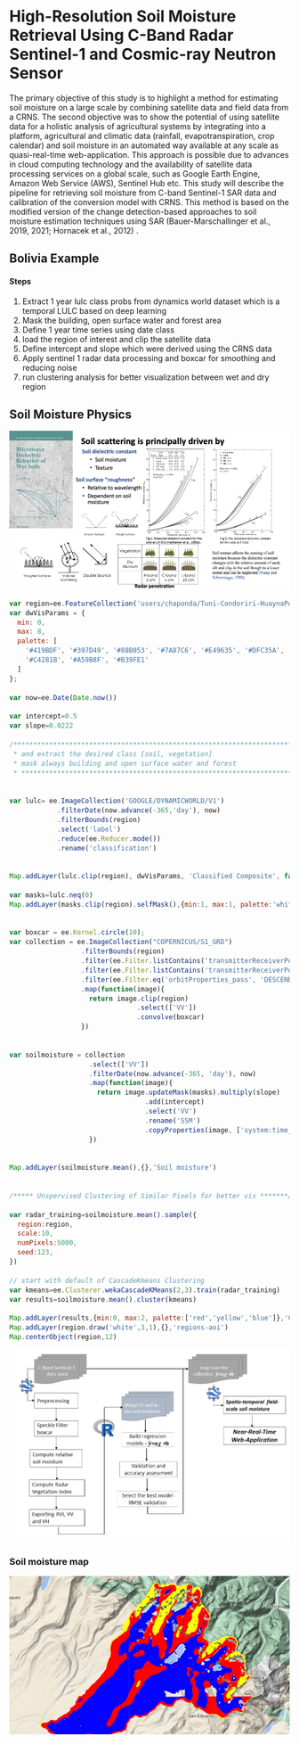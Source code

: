

# High-Resolution Soil Moisture Retrieval Using C-Band Radar Sentinel-1 and Cosmic-ray Neutron Sensor

The primary objective of this study is to highlight a method for estimating soil moisture on a large scale by combining satellite data and field data from a CRNS. The second objective was to show the potential of using satellite data for a holistic analysis of agricultural systems by integrating into a platform, agricultural and climatic data (rainfall, evapotranspiration, crop calendar) and soil moisture in an automated way available at any scale as quasi-real-time web-application. This approach is possible due to advances in cloud computing technology and the availability of satellite data processing services on a global scale, such as Google Earth Engine, Amazon Web Service (AWS), Sentinel Hub etc. This study will describe the pipeline for retrieving soil moisture from C-band Sentinel-1 SAR data and calibration of the conversion model with CRNS.  This method is based on the modified version of the change detection-based approaches to soil moisture estimation techniques using SAR (Bauer-Marschallinger et al., 2019, 2021; Hornacek et al., 2012) .

## Bolivia Example 

#### Steps 

1. Extract 1 year lulc class probs from dynamics world dataset which is  a temporal  LULC  based on deep learning 
2. Mask  the building, open surface water and forest area 
3. Define 1 year  time series using  date class 
4. load the region of interest  and clip the satellite data
5. Define intercept and slope which were derived using the CRNS data
6. Apply  sentinel 1 radar data processing and boxcar for smoothing and reducing  noise
7. run clustering analysis for better visualization between wet and dry region 

## Soil Moisture Physics  

![Soil Physics Principal](https://github.com/mmbaye/Bolivia-example/blob/main/figures/SoilMoisurePhysics.jpeg)


```javascript
var region=ee.FeatureCollection('users/chaponda/Tuni-Condoriri-HuaynaPotosi-Basin')
var dwVisParams = {
  min: 0,
  max: 8,
  palette: [
    '#419BDF', '#397D49', '#88B053', '#7A87C6', '#E49635', '#DFC35A',
    '#C4281B', '#A59B8F', '#B39FE1'
  ]
};

var now=ee.Date(Date.now())

var intercept=0.5
var slope=0.0222

/******************************************************************************
 * and extract the desired class [soil, vegetation]
 * mask always building and open surface water and forest 
 * ***************************************************************************/ 
 

var lulc= ee.ImageCollection('GOOGLE/DYNAMICWORLD/V1')
            .filterDate(now.advance(-365,'day'), now)
            .filterBounds(region)
            .select('label')
            .reduce(ee.Reducer.mode())
            .rename('classification')
             
             
Map.addLayer(lulc.clip(region), dwVisParams, 'Classified Composite', false)

var masks=lulc.neq(0)
Map.addLayer(masks.clip(region).selfMask(),{min:1, max:1, palette:'white'},'mask images')


var boxcar = ee.Kernel.circle(10);
var collection = ee.ImageCollection("COPERNICUS/S1_GRD")
                  .filterBounds(region)
                  .filter(ee.Filter.listContains('transmitterReceiverPolarisation', 'VV'))
                  .filter(ee.Filter.listContains('transmitterReceiverPolarisation', 'VH'))
                  .filter(ee.Filter.eq('orbitProperties_pass', 'DESCENDING'))
                  .map(function(image){
                    return image.clip(region)
                                .select(['VV'])
                                .convolve(boxcar)
                  })
                  
                  
var soilmoisture = collection
                    .select(['VV'])
                    .filterDate(now.advance(-365, 'day'), now)
                    .map(function(image){
                      return image.updateMask(masks).multiply(slope)
                                  .add(intercept)
                                  .select('VV')
                                  .rename('SSM')
                                  .copyProperties(image, ['system:time_start'])
                    })
                    
                    
Map.addLayer(soilmoisture.mean(),{},'Soil moisture')


/***** Unspervised Clustering of Similar Pixels for better vis *******/

var radar_training=soilmoisture.mean().sample({
  region:region,
  scale:10,
  numPixels:5000, 
  seed:123,
})

// start with default of CascadeKmeans Clustering
var kmeans=ee.Clusterer.wekaCascadeKMeans(2,3).train(radar_training) 
var results=soilmoisture.mean().cluster(kmeans)

Map.addLayer(results,{min:0, max:2, palette:['red','yellow','blue']},'Clustering Soil moisture',true)
Map.addLayer(region.draw('white',3,1),{},'regions-aoi')
Map.centerObject(region,12)

```



![Workflow soil moisture extraction](https://github.com/mmbaye/Bolivia-example/blob/main/figures/Workflow.jpeg)

### Soil moisture map

![Soil Moisture Maps](https://github.com/mmbaye/Bolivia-example/blob/main/figures/maps.jpeg)






